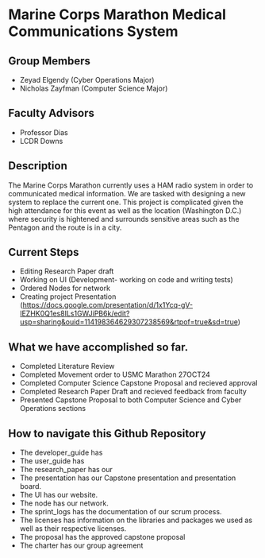 # Marine Corps Marathon Medical Communications System

## Group Members
- Zeyad Elgendy (Cyber Operations Major)
- Nicholas Zayfman (Computer Science Major)

## Faculty Advisors
- Professor Dias
- LCDR Downs

## Description
The Marine Corps Marathon currently uses a HAM radio system in order to communicated medical information. 
We are tasked with designing a new system to replace the current one.
This project is complicated given the high attendance for this event as well as the location (Washington D.C.) where
security is hightened and surrounds sensitive areas such as the Pentagon and the route is in a city.

## Current Steps
- Editing Research Paper draft
- Working on UI (Development- working on code and writing tests)
- Ordered Nodes for network
- Creating project Presentation (https://docs.google.com/presentation/d/1x1Ycq-gV-lEZHK0Q1es8ILs1GWJiPB6k/edit?usp=sharing&ouid=114198364629307238569&rtpof=true&sd=true)

## What we have accomplished so far.
- Completed Literature Review
- Completed Movement order to USMC Marathon 27OCT24
- Completed Computer Science Capstone Proposal and recieved approval
- Completed Research Paper Draft and recieved feedback from faculty
- Presented Capstone Proposal to both Computer Science and Cyber Operations sections

## How to navigate this Github Repository
- The developer_guide has
- The user_guide has 
- The research_paper has our
- The presentation has our Capstone presentation and presentation board.
- The UI has our website.
- The node has our network.
- The sprint_logs has the documentation of our scrum process.
- The licenses has information on the libraries and packages we used as well as their respective licenses.
- The proposal has the approved capstone proposal
- The charter has our group agreement

